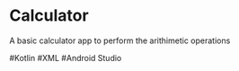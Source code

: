 # Calculator

A basic calculator app to perform the arithimetic operations 

#Kotlin
#XML
#Android Studio
